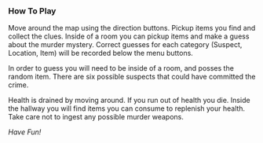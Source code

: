 ### How To Play

Move around the map using the direction buttons. Pickup items you find and
collect the clues. Inside of a room you can pickup items and make a guess about
the murder mystery. Correct guesses for each category (Suspect, Location, Item)
will be recorded below the menu buttons.

In order to guess you will need to be inside of a room, and posses the random
item. There are six possible suspects that could have committed the crime.

Health is drained by moving around. If you run out of health you die.
Inside the hallway you will find items you can consume to replenish your health.
Take care not to ingest any possible murder weapons.

*Have Fun!*